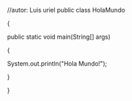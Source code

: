 //autor: Luis uriel
public class HolaMundo

{

 public static void main(String[] args)

 {

  System.out.println("Hola Mundo!");

 }

}
